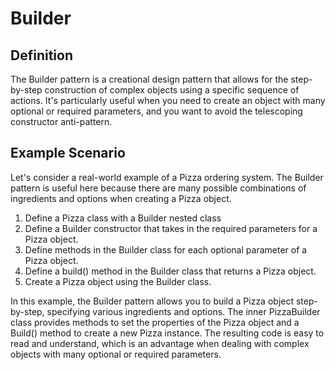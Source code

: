 # Builder

## Definition

The Builder pattern is a creational design pattern that allows for the step-by-step construction of complex objects using a specific sequence of actions. It's particularly useful when you need to create an object with many optional or required parameters, and you want to avoid the telescoping constructor anti-pattern.

## Example Scenario

Let's consider a real-world example of a Pizza ordering system. The Builder pattern is useful here because there are many possible combinations of ingredients and options when creating a Pizza object.

1. Define a Pizza class with a Builder nested class
2. Define a Builder constructor that takes in the required parameters for a Pizza object.
3. Define methods in the Builder class for each optional parameter of a Pizza object.
4. Define a build() method in the Builder class that returns a Pizza object.
5. Create a Pizza object using the Builder class.

In this example, the Builder pattern allows you to build a Pizza object step-by-step, specifying various ingredients and options. The inner PizzaBuilder class provides methods to set the properties of the Pizza object and a Build() method to create a new Pizza instance. The resulting code is easy to read and understand, which is an advantage when dealing with complex objects with many optional or required parameters.
